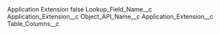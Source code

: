 <?xml version="1.0" encoding="UTF-8"?>
<CustomMetadata xmlns="http://soap.sforce.com/2006/04/metadata" xmlns:xsi="http://www.w3.org/2001/XMLSchema-instance" xmlns:xsd="http://www.w3.org/2001/XMLSchema">
    <label>Application Extension</label>
    <protected>false</protected>
    <values>
        <field>Lookup_Field_Name__c</field>
        <value xsi:type="xsd:string">Application_Extension__c</value>
    </values>
    <values>
        <field>Object_API_Name__c</field>
        <value xsi:type="xsd:string">Application_Extension__c</value>
    </values>
    <values>
        <field>Table_Columns__c</field>
        <value xsi:nil="true"/>
    </values>
</CustomMetadata>
